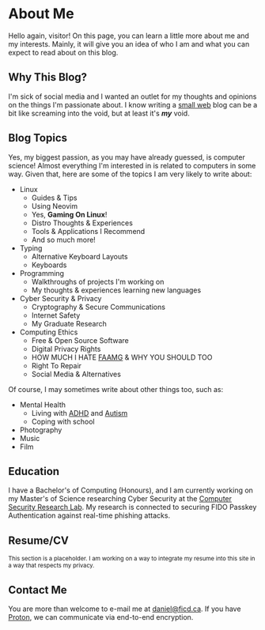 <!-- Unlike posts, top-level pages will not auto-generate an <h1> title. -->

# About Me

Hello again, visitor! On this page, you can learn a little more about me and my interests. Mainly, it will give you an idea of who I am and what you can expect to read about on this blog.

## Why This Blog?

I'm sick of social media and I wanted an outlet for my thoughts and opinions on the things I'm passionate about. I know writing a [small web](https://web.archive.org/web/20230402091636/https://smallweb.page/why) blog can be a bit like screaming into the void, but at least it's **_my_** void.

## Blog Topics

Yes, my biggest passion, as you may have already guessed, is computer science! Almost everything I'm interested in is related to computers in some way. Given that, here are some of the topics I am very likely to write about:

- Linux
  - Guides & Tips
  - Using Neovim
  - Yes, **Gaming On Linux**!
  - Distro Thoughts & Experiences
  - Tools & Applications I Recommend
  - And so much more!
- Typing
  - Alternative Keyboard Layouts
  - Keyboards
- Programming
  - Walkthroughs of projects I'm working on
  - My thoughts & experiences learning new languages
- Cyber Security & Privacy
  - Cryptography & Secure Communications
  - Internet Safety
  - My Graduate Research
- Computing Ethics
  - Free & Open Source Software
  - Digital Privacy Rights
  - HOW MUCH I HATE [FAAMG](https://en.wikipedia.org/wiki/Big_Tech) & WHY YOU SHOULD TOO
  - Right To Repair
  - Social Media & Alternatives

Of course, I may sometimes write about other things too, such as:

- Mental Health
  - Living with [ADHD](https://en.wikipedia.org/wiki/Attention_deficit_hyperactivity_disorder) and [Autism](https://en.wikipedia.org/wiki/Autism)
  - Coping with school
- Photography
- Music
- Film

## Education

I have a Bachelor's of Computing (Honours), and I am currently working on my Master's of Science researching Cyber Security at the [Computer Security Research Lab](https://csrl.info/). My research is connected to securing FIDO Passkey Authentication against real-time phishing attacks.

## Resume/CV

<small>This section is a placeholder. I am working on a way to integrate my resume into this site in a way that respects my privacy.</small>

## Contact Me

You are more than welcome to e-mail me at [daniel@ficd.ca](mailto:d@ficd.ca). If you have [Proton](https://proton.me/), we can communicate via end-to-end encryption.
